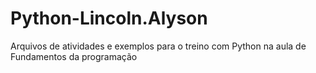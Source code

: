 # Python-Lincoln.Alyson
Arquivos de atividades e exemplos para o treino com Python na aula de Fundamentos da programação 
